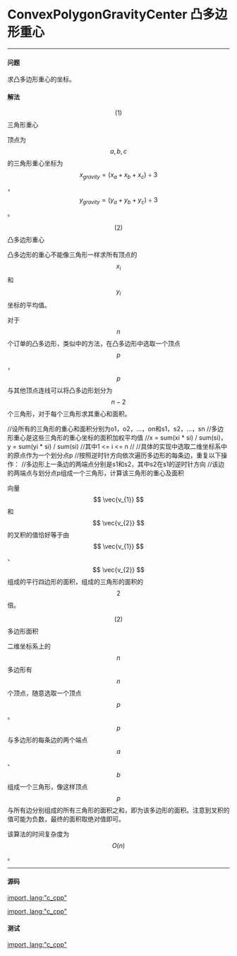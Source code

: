<script type="text/javascript" src="https://cdnjs.cloudflare.com/ajax/libs/mathjax/2.7.1/MathJax.js?config=TeX-AMS-MML_HTMLorMML"/></script>
<script> gitbook.events.bind("page.change", function() { MathJax.Hub.Queue(["Typeset",MathJax.Hub]); } </script>

# ConvexPolygonGravityCenter 凸多边形重心

--------

#### 问题

求凸多边形重心的坐标。

#### 解法

$$ (1) $$ 三角形重心

顶点为$$ a, b, c $$的三角形重心坐标为$$ x_{gravity} = (x_{a} + x_{b} + x_{c}) \div  3 $$，$$ y_{gravity} = (y_{a} + y_{b} + y_{c}) \div 3 $$。

$$ (2) $$ 凸多边形重心

凸多边形的重心不能像三角形一样求所有顶点的$$ x_{i} $$和$$ y_{i} $$坐标的平均值。

对于$$ n $$个订单的凸多边形，类似<ConvexPolygonArea>中的方法，在凸多边形中选取一个顶点$$ p $$，$$ p $$与其他顶点连线可以将凸多边形划分为$$ n - 2 $$个三角形，对于每个三角形求其重心和面积。

//设所有的三角形的重心和面积分别为o1，o2，...，on和s1，s2，...，sn
//多边形重心是这些三角形的重心坐标的面积加权平均值
//x = sum(xi * si) / sum(si)，y = sum(yi * si) / sum(si)
//其中1 <= i <= n
//
//具体的实现中选取二维坐标系中的原点作为一个划分点p
//按照逆时针方向依次遍历多边形的每条边，重复以下操作：
//多边形上一条边的两端点分别是s1和s2，其中s2在s1的逆时针方向
//该边的两端点与划分点p组成一个三角形，计算该三角形的重心及面积

向量$$ \vec{v_{1}} $$和$$ \vec{v_{2}} $$的叉积的值恰好等于由$$ \vec{v_{1}} $$、$$ \vec{v_{2}} $$组成的平行四边形的面积，组成的三角形的面积的$$ 2 $$倍。

$$ (2) $$ 多边形面积

二维坐标系上的$$ n $$多边形有$$ n $$个顶点，随意选取一个顶点$$ p $$。$$ p $$与多边形的每条边的两个端点$$ a $$、$$ b $$组成一个三角形，像这样顶点$$ p $$与所有边分别组成的所有三角形的面积之和，即为该多边形的面积。注意到叉积的值可能为负数，最终的面积取绝对值即可。

该算法的时间复杂度为$$ O(n) $$。

--------

#### 源码

[import, lang:"c_cpp"](../../../../src/AnalyticGeometry/Util.h)

[import, lang:"c_cpp"](../../../../src/AnalyticGeometry/Polygon/ConvexPolygonArea.h)


#### 测试

[import, lang:"c_cpp"](../../../../src/AnalyticGeometry/Polygon/ConvexPolygonArea.cpp)


